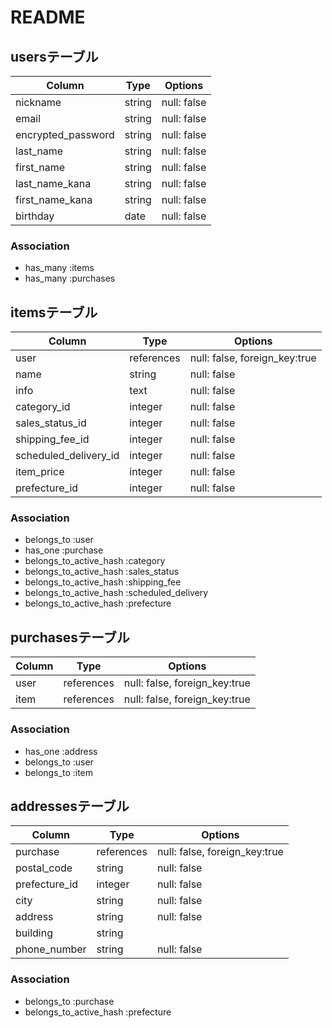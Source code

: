 # README

## usersテーブル

| Column             | Type   | Options     |
| ------------------ | ------ | ----------- |
| nickname           | string | null: false |
| email              | string | null: false |
| encrypted_password | string | null: false |
| last_name          | string | null: false |
| first_name         | string | null: false |
| last_name_kana     | string | null: false |
| first_name_kana    | string | null: false |
| birthday           | date   | null: false |

### Association
- has_many :items
- has_many :purchases

## itemsテーブル

| Column                | Type       | Options                       |
| --------------------- | ---------- | ----------------------------- |
| user                  | references | null: false, foreign_key:true |
| name                  | string     | null: false                   |
| info                  | text       | null: false                   |
| category_id           | integer    | null: false                   |
| sales_status_id       | integer    | null: false                   |
| shipping_fee_id       | integer    | null: false                   |
| scheduled_delivery_id | integer    | null: false                   |
| item_price            | integer    | null: false                   |
| prefecture_id         | integer    | null: false                   |

### Association
- belongs_to :user
- has_one :purchase
- belongs_to_active_hash :category
- belongs_to_active_hash :sales_status
- belongs_to_active_hash :shipping_fee
- belongs_to_active_hash :scheduled_delivery
- belongs_to_active_hash :prefecture

## purchasesテーブル

| Column | Type       | Options                       |
| ------ | ---------- | ----------------------------- |
| user   | references | null: false, foreign_key:true |
| item   | references | null: false, foreign_key:true |

### Association
- has_one :address
- belongs_to :user
- belongs_to :item

## addressesテーブル

| Column        | Type       | Options                       |
| ------------- | ---------- | ----------------------------- |
| purchase      | references | null: false, foreign_key:true |
| postal_code   | string     | null: false                   |
| prefecture_id | integer    | null: false                   |
| city          | string     | null: false                   |
| address       | string     | null: false                   |
| building      | string     |                               |
| phone_number  | string     | null: false                   |

### Association
- belongs_to :purchase
- belongs_to_active_hash :prefecture